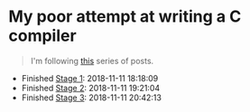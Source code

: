 # My poor attempt at writing a C compiler

> I'm following [this](https://norasandler.com/2017/11/29/Write-a-Compiler.html) series of posts.

* Finished [Stage 1](https://norasandler.com/2017/11/29/Write-a-Compiler.html): 2018-11-11 18:18:09
* Finished [Stage 2](https://norasandler.com/2017/12/05/Write-a-Compiler-2.html): 2018-11-11 19:21:04
* Finished [Stage 3](https://norasandler.com/2017/12/15/Write-a-Compiler-3.html): 2018-11-11 20:42:13